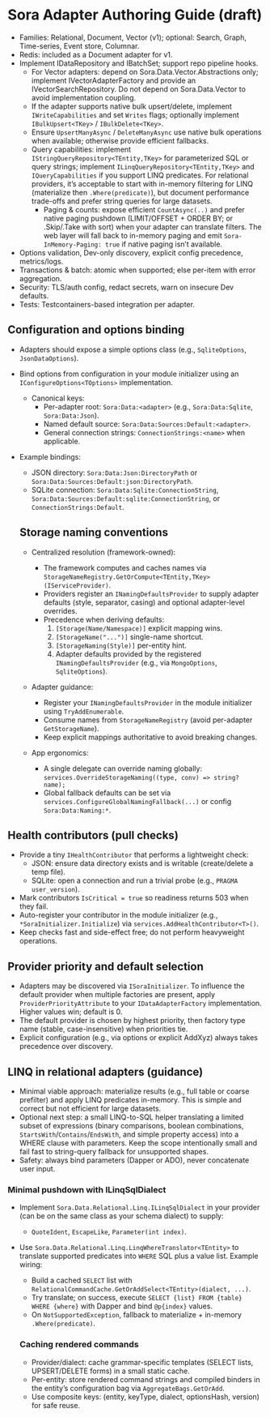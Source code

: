 # Sora Adapter Authoring Guide (draft)

- Families: Relational, Document, Vector (v1); optional: Search, Graph, Time-series, Event store, Columnar.
- Redis: included as a Document adapter for v1.
- Implement IDataRepository and IBatchSet; support repo pipeline hooks.
	- For Vector adapters: depend on Sora.Data.Vector.Abstractions only; implement IVectorAdapterFactory and provide an IVectorSearchRepository. Do not depend on Sora.Data.Vector to avoid implementation coupling.
	- If the adapter supports native bulk upsert/delete, implement `IWriteCapabilities` and set `Writes` flags; optionally implement `IBulkUpsert<TKey>` / `IBulkDelete<TKey>`.
	- Ensure `UpsertManyAsync` / `DeleteManyAsync` use native bulk operations when available; otherwise provide efficient fallbacks.
	- Query capabilities: implement `IStringQueryRepository<TEntity,TKey>` for parameterized SQL or query strings; implement `ILinqQueryRepository<TEntity,TKey>` and `IQueryCapabilities` if you support LINQ predicates. For relational providers, it’s acceptable to start with in-memory filtering for LINQ (materialize then `.Where(predicate)`), but document performance trade-offs and prefer string queries for large datasets.
		- Paging & counts: expose efficient `CountAsync(..)` and prefer native paging pushdown (LIMIT/OFFSET + ORDER BY; or .Skip/.Take with sort) when your adapter can translate filters. The web layer will fall back to in-memory paging and emit `Sora-InMemory-Paging: true` if native paging isn’t available.
- Options validation, Dev-only discovery, explicit config precedence, metrics/logs.
- Transactions & batch: atomic when supported; else per-item with error aggregation.
- Security: TLS/auth config, redact secrets, warn on insecure Dev defaults.
- Tests: Testcontainers-based integration per adapter.

## Configuration and options binding
- Adapters should expose a simple options class (e.g., `SqliteOptions`, `JsonDataOptions`).
- Bind options from configuration in your module initializer using an `IConfigureOptions<TOptions>` implementation.
	- Canonical keys:
		- Per-adapter root: `Sora:Data:<adapter>` (e.g., `Sora:Data:Sqlite`, `Sora:Data:Json`).
		- Named default source: `Sora:Data:Sources:Default:<adapter>`.
		- General connection strings: `ConnectionStrings:<name>` when applicable.
- Example bindings:
	- JSON directory: `Sora:Data:Json:DirectoryPath` or `Sora:Data:Sources:Default:json:DirectoryPath`.
	- SQLite connection: `Sora:Data:Sqlite:ConnectionString`, `Sora:Data:Sources:Default:sqlite:ConnectionString`, or `ConnectionStrings:Default`.

	## Storage naming conventions
	- Centralized resolution (framework-owned):
		- The framework computes and caches names via `StorageNameRegistry.GetOrCompute<TEntity,TKey>(IServiceProvider)`.
		- Providers register an `INamingDefaultsProvider` to supply adapter defaults (style, separator, casing) and optional adapter-level overrides.
		- Precedence when deriving defaults:
			1) `[Storage(Name/Namespace)]` explicit mapping wins.
			2) `[StorageName("...")]` single-name shortcut.
			3) `[StorageNaming(Style)]` per-entity hint.
			4) Adapter defaults provided by the registered `INamingDefaultsProvider` (e.g., via `MongoOptions`, `SqliteOptions`).
	- Adapter guidance:
		- Register your `INamingDefaultsProvider` in the module initializer using `TryAddEnumerable`.
		- Consume names from `StorageNameRegistry` (avoid per-adapter `GetStorageName`).
		- Keep explicit mappings authoritative to avoid breaking changes.

	- App ergonomics:
		- A single delegate can override naming globally: `services.OverrideStorageNaming((type, conv) => string? name);`
		- Global fallback defaults can be set via `services.ConfigureGlobalNamingFallback(...)` or config `Sora:Data:Naming:*`.

## Health contributors (pull checks)
- Provide a tiny `IHealthContributor` that performs a lightweight check:
	- JSON: ensure data directory exists and is writable (create/delete a temp file).
	- SQLite: open a connection and run a trivial probe (e.g., `PRAGMA user_version`).
- Mark contributors `IsCritical = true` so readiness returns 503 when they fail.
- Auto-register your contributor in the module initializer (e.g., `*SoraInitializer.Initialize`) via `services.AddHealthContributor<T>()`.
- Keep checks fast and side-effect free; do not perform heavyweight operations.

## Provider priority and default selection
- Adapters may be discovered via `ISoraInitializer`. To influence the default provider when multiple factories are present, apply `ProviderPriorityAttribute` to your `IDataAdapterFactory` implementation. Higher values win; default is 0.
- The default provider is chosen by highest priority, then factory type name (stable, case-insensitive) when priorities tie.
- Explicit configuration (e.g., via options or explicit AddXyz) always takes precedence over discovery.

## LINQ in relational adapters (guidance)
- Minimal viable approach: materialize results (e.g., full table or coarse prefilter) and apply LINQ predicates in-memory. This is simple and correct but not efficient for large datasets.
- Optional next step: a small LINQ-to-SQL helper translating a limited subset of expressions (binary comparisons, boolean combinations, `StartsWith`/`Contains`/`EndsWith`, and simple property access) into a WHERE clause with parameters. Keep the scope intentionally small and fail fast to string-query fallback for unsupported shapes.
- Safety: always bind parameters (Dapper or ADO), never concatenate user input.

### Minimal pushdown with ILinqSqlDialect
- Implement `Sora.Data.Relational.Linq.ILinqSqlDialect` in your provider (can be on the same class as your schema dialect) to supply:
	- `QuoteIdent`, `EscapeLike`, `Parameter(int index)`.
- Use `Sora.Data.Relational.Linq.LinqWhereTranslator<TEntity>` to translate supported predicates into `WHERE` SQL plus a value list. Example wiring:
	- Build a cached `SELECT` list with `RelationalCommandCache.GetOrAddSelect<TEntity>(dialect, ...)`.
	- Try translate; on success, execute `SELECT {list} FROM {table} WHERE {where}` with Dapper and bind `@p{index}` values.
	- On `NotSupportedException`, fallback to materialize + in-memory `.Where(predicate)`.

	### Caching rendered commands
	- Provider/dialect: cache grammar-specific templates (SELECT lists, UPSERT/DELETE forms) in a small static cache.
	- Per-entity: store rendered command strings and compiled binders in the entity’s configuration bag via `AggregateBags.GetOrAdd`.
	- Use composite keys: (entity, keyType, dialect, optionsHash, version) for safe reuse.
